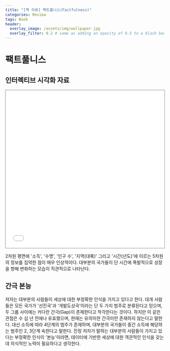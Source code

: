 ```yaml
---
title: "[책 리뷰] 팩트풀니스(Factfulness)"
categories: Review
tags: Book
header:
  overlay_image: /assets/img/wallpaper.jpg
  overlay_filter: 0.2 # same as adding an opacity of 0.5 to a black background
---
```


# 팩트풀니스


## 인터렉티브 시각화 자료

<iframe src="//www.gapminder.org/tools/?embedded=true#$state$time$value=2018&delay:100;;&chart-type=bubbles" style="width: 100%; height: 500px; margin: 0 0 0 0; border: 1px solid grey;" allowfullscreen></iframe>

2차원 평면에 '소득', '수명', '인구 수', '지역(대륙)' 그리고 '시간(년도)'에 이르는 5차원의 정보를 집약한 점이 매우 인상적이다. 대부분의 국가들이 단 시간에 폭발적으로 성장을 향해 변화하는 모습이 직관적으로 나타난다.

## 간극 본능

저자는 대부분의 사람들이 세상에 대한 부정확한 인식을 가지고 있다고 한다. 대개 사람들은 모든 국가가 '선진국'과 '개발도상국'이라는 단 두 가지 범주로 분류된다고 믿으며, 두 그룹 사이에는 커다란 간극(Gap)이 존재한다고 착각한다는 것이다. 하지만 이 같은 관점은 수 십 년 전에나 유효했으며, 현재는 유의미한 간극이란 존재하지 않는다고 말한다. 대신 소득에 따라 4단계의 범주가 존재하며, 대부분의 국가들이 중간 소득에 해당하는 범주인 2, 3단계 속한다고 말한다. 진정 저자가 말하는 대부분의 사람들이 가지고 있다는 부정확한 인식이 '본능'이라면, 데이터에 기반한 세상에 대한 객관적인 인식을 갖는데 의식적인 노력이 필요하다고 생각한다.
